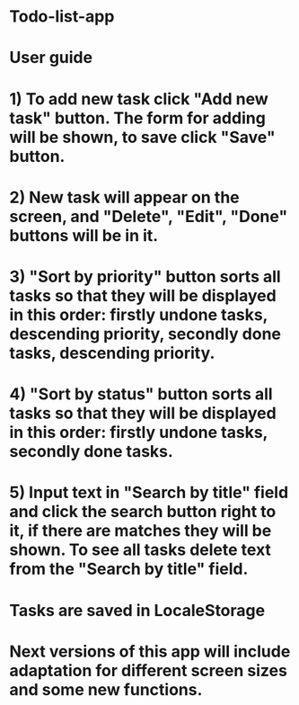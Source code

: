 # Todo-list-app
# User guide 
# 1) To add new task click "Add new task" button. The form for adding will be shown, to save click "Save" button.
# 2) New task will appear on the screen, and "Delete", "Edit", "Done" buttons will be in it.
# 3) "Sort by priority" button sorts all tasks so that they will be displayed in this order: firstly  undone tasks, descending priority, secondly done tasks, descending priority.
# 4) "Sort by status" button sorts all tasks so that they will be displayed in this order: firstly undone tasks, secondly done tasks.
# 5) Input text in "Search by title" field and click the search button right to it, if there are matches they will be shown. To see all tasks delete text from the "Search by title" field.
#
# Tasks are saved in LocaleStorage
#
# Next versions of this app will include adaptation for different screen sizes and some new functions.
